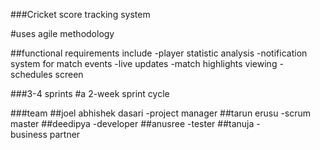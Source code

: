 ###Cricket score tracking system

#uses agile methodology

##functional requirements include
-player statistic analysis
-notification system for match events
-live updates
-match highlights viewing
-schedules screen 


###3-4 sprints
#a 2-week sprint cycle 


###team
##joel abhishek dasari  -project manager
##tarun erusu -scrum master
##deedipya -developer
##anusree -tester
##tanuja -business partner
